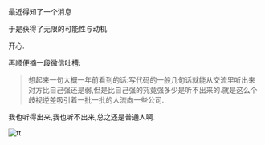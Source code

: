 最近得知了一个消息 

于是获得了无限的可能性与动机 

开心.

再顺便摘一段微信吐槽:

> 想起来一句大概一年前看到的话:写代码的一般几句话就能从交流里听出来对方比自己强还是弱,但是比自己强的究竟强多少是听不出来的.就是这么个歧视逆差吸引着一批一批的人流向一些公司.

我也听得出来,我也听不出来,总之还是普通人啊.

![tt](https://o4dyfn0ef.qnssl.com/image/Screen%20Shot%202016-02-01%20at%2001.26.19.png?imageView2/2/h/400)
